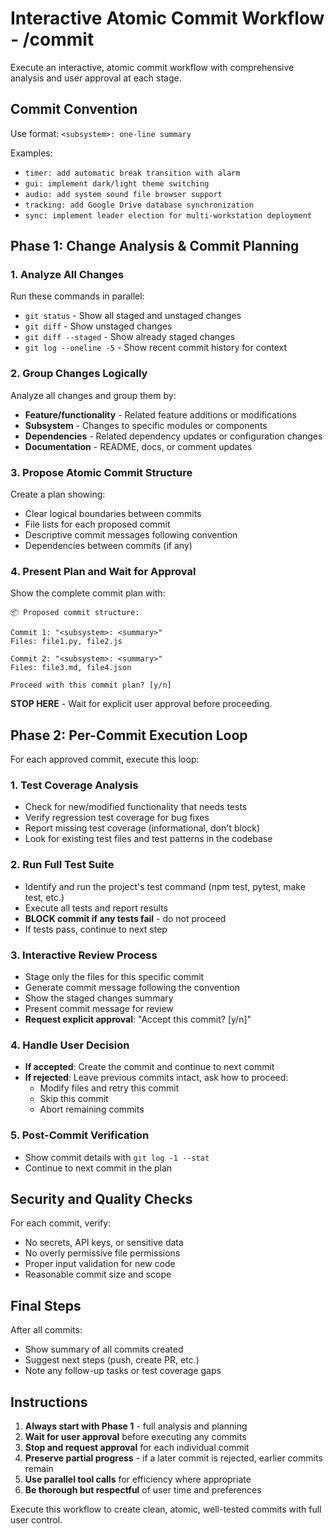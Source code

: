 # Interactive Atomic Commit Workflow - /commit

Execute an interactive, atomic commit workflow with comprehensive analysis and user approval at each stage.

## Commit Convention

Use format: `<subsystem>: one-line summary`

Examples:
- `timer: add automatic break transition with alarm`
- `gui: implement dark/light theme switching`
- `audio: add system sound file browser support`
- `tracking: add Google Drive database synchronization`
- `sync: implement leader election for multi-workstation deployment`

## Phase 1: Change Analysis & Commit Planning

### 1. Analyze All Changes
Run these commands in parallel:
- `git status` - Show all staged and unstaged changes
- `git diff` - Show unstaged changes
- `git diff --staged` - Show already staged changes
- `git log --oneline -5` - Show recent commit history for context

### 2. Group Changes Logically
Analyze all changes and group them by:
- **Feature/functionality** - Related feature additions or modifications
- **Subsystem** - Changes to specific modules or components
- **Dependencies** - Related dependency updates or configuration changes
- **Documentation** - README, docs, or comment updates

### 3. Propose Atomic Commit Structure
Create a plan showing:
- Clear logical boundaries between commits
- File lists for each proposed commit
- Descriptive commit messages following convention
- Dependencies between commits (if any)

### 4. Present Plan and Wait for Approval
Show the complete commit plan with:
```
📦 Proposed commit structure:

Commit 1: "<subsystem>: <summary>"
Files: file1.py, file2.js

Commit 2: "<subsystem>: <summary>"  
Files: file3.md, file4.json

Proceed with this commit plan? [y/n]
```

**STOP HERE** - Wait for explicit user approval before proceeding.

## Phase 2: Per-Commit Execution Loop

For each approved commit, execute this loop:

### 1. Test Coverage Analysis
- Check for new/modified functionality that needs tests
- Verify regression test coverage for bug fixes  
- Report missing test coverage (informational, don't block)
- Look for existing test files and test patterns in the codebase

### 2. Run Full Test Suite
- Identify and run the project's test command (npm test, pytest, make test, etc.)
- Execute all tests and report results
- **BLOCK commit if any tests fail** - do not proceed
- If tests pass, continue to next step

### 3. Interactive Review Process
- Stage only the files for this specific commit
- Generate commit message following the convention
- Show the staged changes summary
- Present commit message for review
- **Request explicit approval**: "Accept this commit? [y/n]"

### 4. Handle User Decision
- **If accepted**: Create the commit and continue to next commit
- **If rejected**: Leave previous commits intact, ask how to proceed:
  - Modify files and retry this commit
  - Skip this commit  
  - Abort remaining commits

### 5. Post-Commit Verification
- Show commit details with `git log -1 --stat`
- Continue to next commit in the plan

## Security and Quality Checks

For each commit, verify:
- No secrets, API keys, or sensitive data
- No overly permissive file permissions
- Proper input validation for new code
- Reasonable commit size and scope

## Final Steps

After all commits:
- Show summary of all commits created
- Suggest next steps (push, create PR, etc.)
- Note any follow-up tasks or test coverage gaps

## Instructions

1. **Always start with Phase 1** - full analysis and planning
2. **Wait for user approval** before executing any commits
3. **Stop and request approval** for each individual commit
4. **Preserve partial progress** - if a later commit is rejected, earlier commits remain
5. **Use parallel tool calls** for efficiency where appropriate
6. **Be thorough but respectful** of user time and preferences

Execute this workflow to create clean, atomic, well-tested commits with full user control.